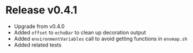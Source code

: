 # Release v0.4.1

- Upgrade from v0.4.0
- Added `offset` to `echoBar` to clean up decoration output
- Added `environmentVariables` call to avoid getting functions in `envmap.sh`
- Added related tests


